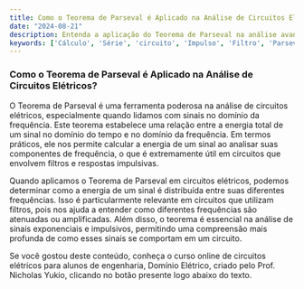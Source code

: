 ```yaml
---
title: Como o Teorema de Parseval é Aplicado na Análise de Circuitos Elétricos?
date: "2024-08-21"
description: Entenda a aplicação do Teorema de Parseval na análise avançada de circuitos elétricos.
keywords: ['Cálculo', 'Série', 'circuito', 'Impulso', 'Filtro', 'Parseval', 'Exponencial']
---
```


### Como o Teorema de Parseval é Aplicado na Análise de Circuitos Elétricos?

O Teorema de Parseval é uma ferramenta poderosa na análise de circuitos elétricos, especialmente quando lidamos com sinais no domínio da frequência. Este teorema estabelece uma relação entre a energia total de um sinal no domínio do tempo e no domínio da frequência. Em termos práticos, ele nos permite calcular a energia de um sinal ao analisar suas componentes de frequência, o que é extremamente útil em circuitos que envolvem filtros e respostas impulsivas.

Quando aplicamos o Teorema de Parseval em circuitos elétricos, podemos determinar como a energia de um sinal é distribuída entre suas diferentes frequências. Isso é particularmente relevante em circuitos que utilizam filtros, pois nos ajuda a entender como diferentes frequências são atenuadas ou amplificadas. Além disso, o teorema é essencial na análise de sinais exponenciais e impulsivos, permitindo uma compreensão mais profunda de como esses sinais se comportam em um circuito.

Se você gostou deste conteúdo, conheça o curso online de circuitos elétricos para alunos de engenharia, Domínio Elétrico, criado pelo Prof. Nicholas Yukio, clicando no botão presente logo abaixo do texto.